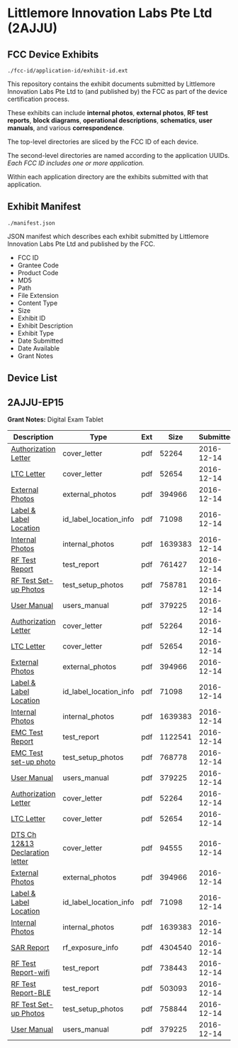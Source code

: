 # Littlemore Innovation Labs Pte Ltd (2AJJU)
## FCC Device Exhibits

```
./fcc-id/application-id/exhibit-id.ext
```

This repository contains the exhibit documents submitted by Littlemore Innovation Labs Pte Ltd to (and published by) the FCC as part of the device certification process.

These exhibits can include **internal photos**, **external photos**, **RF test reports**, **block diagrams**, **operational descriptions**, **schematics**, **user manuals**, and various **correspondence**.

The top-level directories are sliced by the FCC ID of each device.

The second-level directories are named according to the application UUIDs. *Each FCC ID includes one or more application.*

Within each application directory are the exhibits submitted with that application. 

## Exhibit Manifest

```
./manifest.json
```

JSON manifest which describes each exhibit submitted by Littlemore Innovation Labs Pte Ltd and published by the FCC.

- FCC ID
- Grantee Code
- Product Code
- MD5
- Path
- File Extension
- Content Type
- Size
- Exhibit ID
- Exhibit Description
- Exhibit Type
- Date Submitted
- Date Available
- Grant Notes

## Device List
## 2AJJU-EP15
**Grant Notes:** Digital Exam Tablet

| Description | Type | Ext | Size | Submitted | Available |
| ----------- | ---- | --- | ---- | --------- | --------- |
| [Authorization Letter](2AJJU-EP15/74e4d29f43585e23e9388a9a3d87d247/3227319.pdf) | cover_letter | pdf | 52264 | 2016-12-14 | 2016-12-14 |
| [LTC Letter](2AJJU-EP15/74e4d29f43585e23e9388a9a3d87d247/3227320.pdf) | cover_letter | pdf | 52654 | 2016-12-14 | 2016-12-14 |
| [External Photos](2AJJU-EP15/74e4d29f43585e23e9388a9a3d87d247/3227321.pdf) | external_photos | pdf | 394966 | 2016-12-14 | 2016-12-14 |
| [Label & Label Location](2AJJU-EP15/74e4d29f43585e23e9388a9a3d87d247/3227322.pdf) | id_label_location_info | pdf | 71098 | 2016-12-14 | 2016-12-14 |
| [Internal Photos](2AJJU-EP15/74e4d29f43585e23e9388a9a3d87d247/3227323.pdf) | internal_photos | pdf | 1639383 | 2016-12-14 | 2016-12-14 |
| [RF Test Report](2AJJU-EP15/74e4d29f43585e23e9388a9a3d87d247/3227337.pdf) | test_report | pdf | 761427 | 2016-12-14 | 2016-12-14 |
| [RF Test Set-up Photos](2AJJU-EP15/74e4d29f43585e23e9388a9a3d87d247/3227338.pdf) | test_setup_photos | pdf | 758781 | 2016-12-14 | 2016-12-14 |
| [User Manual](2AJJU-EP15/74e4d29f43585e23e9388a9a3d87d247/3227328.pdf) | users_manual | pdf | 379225 | 2016-12-14 | 2016-12-14 |
| [Authorization Letter](2AJJU-EP15/2627de3939ff61ea31a55bf4fd0b4c97/3227319.pdf) | cover_letter | pdf | 52264 | 2016-12-14 | 2016-12-14 |
| [LTC Letter](2AJJU-EP15/2627de3939ff61ea31a55bf4fd0b4c97/3227320.pdf) | cover_letter | pdf | 52654 | 2016-12-14 | 2016-12-14 |
| [External Photos](2AJJU-EP15/2627de3939ff61ea31a55bf4fd0b4c97/3227321.pdf) | external_photos | pdf | 394966 | 2016-12-14 | 2016-12-14 |
| [Label & Label Location](2AJJU-EP15/2627de3939ff61ea31a55bf4fd0b4c97/3227322.pdf) | id_label_location_info | pdf | 71098 | 2016-12-14 | 2016-12-14 |
| [Internal Photos](2AJJU-EP15/2627de3939ff61ea31a55bf4fd0b4c97/3227323.pdf) | internal_photos | pdf | 1639383 | 2016-12-14 | 2016-12-14 |
| [EMC Test Report](2AJJU-EP15/2627de3939ff61ea31a55bf4fd0b4c97/3227326.pdf) | test_report | pdf | 1122541 | 2016-12-14 | 2016-12-14 |
| [EMC Test set-up photo](2AJJU-EP15/2627de3939ff61ea31a55bf4fd0b4c97/3227327.pdf) | test_setup_photos | pdf | 768778 | 2016-12-14 | 2016-12-14 |
| [User Manual](2AJJU-EP15/2627de3939ff61ea31a55bf4fd0b4c97/3227328.pdf) | users_manual | pdf | 379225 | 2016-12-14 | 2016-12-14 |
| [Authorization Letter](2AJJU-EP15/0c6f6a45abfb6af52b09e46a7a33d35c/3227319.pdf) | cover_letter | pdf | 52264 | 2016-12-14 | 2016-12-14 |
| [LTC Letter](2AJJU-EP15/0c6f6a45abfb6af52b09e46a7a33d35c/3227320.pdf) | cover_letter | pdf | 52654 | 2016-12-14 | 2016-12-14 |
| [DTS Ch 12&13 Declaration letter](2AJJU-EP15/0c6f6a45abfb6af52b09e46a7a33d35c/3227343.pdf) | cover_letter | pdf | 94555 | 2016-12-14 | 2016-12-14 |
| [External Photos](2AJJU-EP15/0c6f6a45abfb6af52b09e46a7a33d35c/3227321.pdf) | external_photos | pdf | 394966 | 2016-12-14 | 2016-12-14 |
| [Label & Label Location](2AJJU-EP15/0c6f6a45abfb6af52b09e46a7a33d35c/3227322.pdf) | id_label_location_info | pdf | 71098 | 2016-12-14 | 2016-12-14 |
| [Internal Photos](2AJJU-EP15/0c6f6a45abfb6af52b09e46a7a33d35c/3227323.pdf) | internal_photos | pdf | 1639383 | 2016-12-14 | 2016-12-14 |
| [SAR Report](2AJJU-EP15/0c6f6a45abfb6af52b09e46a7a33d35c/3227348.pdf) | rf_exposure_info | pdf | 4304540 | 2016-12-14 | 2016-12-14 |
| [RF Test Report-wifi](2AJJU-EP15/0c6f6a45abfb6af52b09e46a7a33d35c/3227351.pdf) | test_report | pdf | 738443 | 2016-12-14 | 2016-12-14 |
| [RF Test Report-BLE](2AJJU-EP15/0c6f6a45abfb6af52b09e46a7a33d35c/3227352.pdf) | test_report | pdf | 503093 | 2016-12-14 | 2016-12-14 |
| [RF Test Set-up Photos](2AJJU-EP15/0c6f6a45abfb6af52b09e46a7a33d35c/3227353.pdf) | test_setup_photos | pdf | 758844 | 2016-12-14 | 2016-12-14 |
| [User Manual](2AJJU-EP15/0c6f6a45abfb6af52b09e46a7a33d35c/3227328.pdf) | users_manual | pdf | 379225 | 2016-12-14 | 2016-12-14 |
